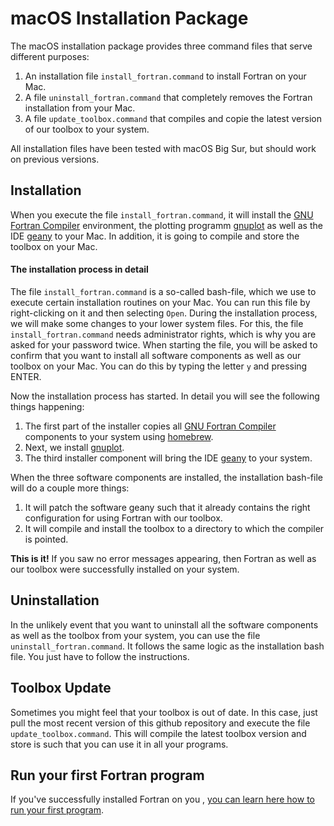# macOS Installation Package

The macOS installation package provides three command files that serve different purposes:

1. An installation file `install_fortran.command` to install Fortran on your Mac.
2. A file `uninstall_fortran.command` that completely removes the Fortran installation from your Mac.
3. A file `update_toolbox.command` that compiles and copie the latest version of our toolbox to your system.

All installation files have been tested with macOS Big Sur, but should work on previous versions.



## Installation

When you execute the file `install_fortran.command`, it will install the [GNU Fortran Compiler](https://gcc.gnu.org/fortran/) environment, the plotting programm [gnuplot](http://gnuplot.info/) as well as the IDE [geany](https://www.geany.org/) to your Mac. In addition, it is going to compile and store the toolbox on your Mac.


#### The installation process in detail

The file `install_fortran.command` is a so-called bash-file, which we use to execute certain installation routines on your Mac. You can run this file by right-clicking on it and then selecting `Open`. During the installation process, we will make some changes to your lower system files. For this, the file `install_fortran.command` needs administrator rights, which is why you are asked for your password twice. When starting the file, you will be asked to confirm that you want to install all software components as well as our toolbox on your Mac. You can do this by typing the letter `y` and pressing ENTER.

Now the installation process has started. In detail you will see the following things happening:

1. The first part of the installer copies all [GNU Fortran Compiler](https://gcc.gnu.org/fortran/) components to your system using [homebrew](https://brew.sh).
2. Next, we install [gnuplot](http://gnuplot.info/).
3. The third installer component will bring the IDE [geany](https://www.geany.org/) to your system.

When the three software components are installed, the installation bash-file will do a couple more things:

1. It will patch the software geany such that it already contains the right configuration for using Fortran with our toolbox.
2. It will compile and install the toolbox to a directory to which the compiler is pointed.

**This is it!** If you saw no error messages appearing, then Fortran as well as our toolbox were successfully installed on your system.


## Uninstallation

In the unlikely event that you want to uninstall all the software components as well as the toolbox from your system, you can use the file `uninstall_fortran.command`. It follows the same logic as the installation bash file. You just have to follow the instructions.


## Toolbox Update

Sometimes you might feel that your toolbox is out of date. In this case, just pull the most recent version of this github repository and execute the file `update_toolbox.command`. This will compile the latest toolbox version and store is such that you can use it in all your programs.


## Run your first Fortran program

If you've successfully installed Fortran on you , [you can learn here how to run your first program](https://www.ce-fortran.com/run-program-mac/).
